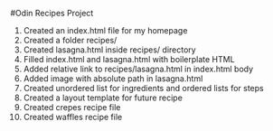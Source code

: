 #Odin Recipes Project

1. Created an index.html file for my homepage
2. Created a folder recipes/
3. Created lasagna.html inside recipes/ directory
5. Filled index.html and lasagna.html with boilerplate HTML
6. Added relative link to recipes/lasagna.html in index.html body
7. Added image with absolute path in lasagna.html
8. Created unordered list for ingredients and ordered lists for steps
9. Created a layout template for future recipe
10. Created crepes recipe file
11. Created waffles recipe file